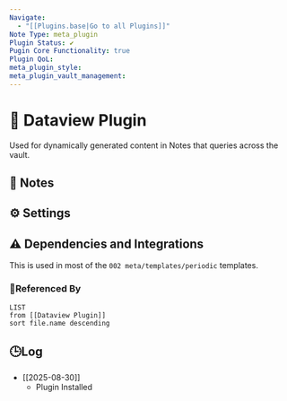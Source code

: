 ```yaml
---
Navigate:
  - "[[Plugins.base|Go to all Plugins]]"
Note Type: meta_plugin
Plugin Status: ✔️
Pugin Core Functionality: true
Plugin QoL:
meta_plugin_style:
meta_plugin_vault_management:
---
```

# 🔌 Dataview Plugin

Used for dynamically generated content in Notes that queries across the vault.

## 📝 Notes

## ⚙️ Settings

## ⚠️ Dependencies and Integrations

This is used in most of the `002 meta/templates/periodic` templates.

### 🔗Referenced By

```dataview
LIST
from [[Dataview Plugin]]
sort file.name descending
```

## 🕒Log

- [[2025-08-30]]
	- Plugin Installed
